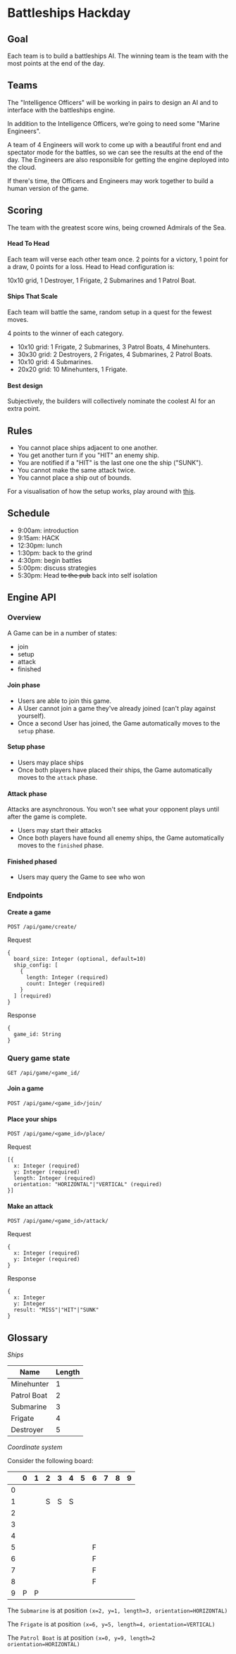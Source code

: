 # Battleships Hackday

## Goal
Each team is to build a battleships AI. The winning team is the team with the most points at the end of the day.

## Teams
The "Intelligence Officers" will be working in pairs to design an AI and to interface with the battleships engine.

In addition to the Intelligence Officers, we’re going to need some "Marine Engineers".

A team of 4 Engineers will work to come up with a beautiful front end and spectator mode for the battles, so we can see the results at the end of the day.
The Engineers are also responsible for getting the engine deployed into the cloud.

If there's time, the Officers and Engineers may work together to build a human version of the game.

## Scoring
The team with the greatest score wins, being crowned Admirals of the Sea.

#### Head To Head
Each team will verse each other team once. 2 points for a victory, 1 point for a draw, 0 points for a loss.
Head to Head configuration is:

10x10 grid, 1 Destroyer, 1 Frigate, 2 Submarines and 1 Patrol Boat.

#### Ships That Scale
Each team will battle the same, random setup in a quest for the fewest moves.

4 points to the winner of each category.

 - 10x10 grid: 1 Frigate, 2 Submarines, 3 Patrol Boats, 4 Minehunters.
 - 30x30 grid: 2 Destroyers, 2 Frigates, 4 Submarines, 2 Patrol Boats.
 - 10x10 grid: 4 Submarines.
 - 20x20 grid: 10 Minehunters, 1 Frigate.

#### Best design
Subjectively, the builders will collectively nominate the coolest AI for an extra point.

## Rules
 - You cannot place ships adjacent to one another.
 - You get another turn if you "HIT" an enemy ship.
 - You are notified if a "HIT" is the last one one the ship ("SUNK").
 - You cannot make the same attack twice.
 - You cannot place a ship out of bounds.

For a visualisation of how the setup works, play around with [this](http://en.battleship-game.org/).

## Schedule
 - 9:00am: introduction
 - 9:15am: HACK
 - 12:30pm: lunch
 - 1:30pm: back to the grind
 - 4:30pm: begin battles
 - 5:00pm: discuss strategies
 - 5:30pm: Head ~~to the pub~~ back into self isolation
 
## Engine API

### Overview

A Game can be in a number of states:
 - join
 - setup
 - attack
 - finished
 
#### Join phase
 - Users are able to join this game.
 - A User cannot join a game they've already joined (can't play against yourself).
 - Once a second User has joined, the Game automatically moves to the `setup` phase.
 
#### Setup phase
 - Users may place ships
 - Once both players have placed their ships, the Game automatically moves to the `attack` phase.
 
#### Attack phase
Attacks are asynchronous. You won't see what your opponent plays until after the game is complete.

 - Users may start their attacks
 - Once both players have found all enemy ships, the Game automatically moves to the `finished` phase.
 
#### Finished phased
 - Users may query the Game to see who won

### Endpoints

#### Create a game
`POST /api/game/create/` 

Request

```
{
  board_size: Integer (optional, default=10)
  ship_config: [
    {
      length: Integer (required)
      count: Integer (required)
    }
  ] (required)
}
```

Response

```
{
  game_id: String
}
```

### Query game state
`GET /api/game/<game_id/`

#### Join a game
`POST /api/game/<game_id>/join/`

#### Place your ships
`POST /api/game/<game_id>/place/`

Request

```
[{
  x: Integer (required)
  y: Integer (required)
  length: Integer (required)
  orientation: "HORIZONTAL"|"VERTICAL" (required)
}]
```

#### Make an attack
`POST /api/game/<game_id>/attack/`

Request

```
{
  x: Integer (required)
  y: Integer (required)
}
```

Response

```
{
  x: Integer
  y: Integer
  result: "MISS"|"HIT"|"SUNK"
}
```

## Glossary

*Ships*

| Name | Length |
|------| -------|
|Minehunter|1|
|Patrol Boat|2|
|Submarine|3|
|Frigate|4|
|Destroyer|5|

*Coordinate system*

Consider the following board:

|   | 0 | 1 | 2 | 3 | 4 | 5 | 6 | 7 | 8 | 9 |
|---|---|---|---|---|---|---|---|---|---|---|
| 0 |   |   |   |   |   |   |   |   |   |   |
| 1 |   |   | S | S | S |   |   |   |   |   |
| 2 |   |   |   |   |   |   |   |   |   |   |
| 3 |   |   |   |   |   |   |   |   |   |   |
| 4 |   |   |   |   |   |   |   |   |   |   |
| 5 |   |   |   |   |   |   | F |   |   |   |
| 6 |   |   |   |   |   |   | F |   |   |   |
| 7 |   |   |   |   |   |   | F |   |   |   |
| 8 |   |   |   |   |   |   | F |   |   |   |
| 9 | P | P |   |   |   |   |   |   |   |   |

The `Submarine` is at position `(x=2, y=1, length=3, orientation=HORIZONTAL)`

The `Frigate` is at position `(x=6, y=5, length=4, orientation=VERTICAL)`

The `Patrol Boat` is at position `(x=0, y=9, length=2 orientation=HORIZONTAL)`
